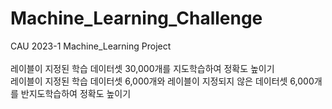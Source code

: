 # Machine_Learning_Challenge
CAU 2023-1 Machine_Learning Project<br><br>
레이블이 지정된 학습 데이터셋 30,000개를 지도학습하여 정확도 높이기<br>
레이블이 지정된 학습 데이터셋 6,000개와 레이블이 지정되지 않은 데이터셋 6,000개를 반지도학습하여 정확도 높이기

